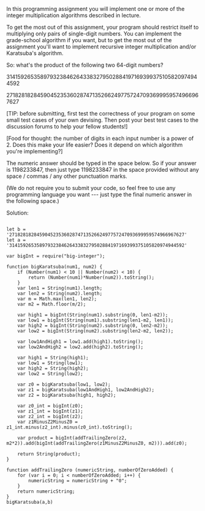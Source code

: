 In this programming assignment you will implement one or more of the integer multiplication algorithms described in lecture.

To get the most out of this assignment, your program should restrict itself to multiplying only pairs of single-digit numbers. You can implement the grade-school algorithm if you want, but to get the most out of the assignment you'll want to implement recursive integer multiplication and/or Karatsuba's algorithm.

So: what's the product of the following two 64-digit numbers?

3141592653589793238462643383279502884197169399375105820974944592

2718281828459045235360287471352662497757247093699959574966967627

[TIP: before submitting, first test the correctness of your program on some small test cases of your own devising. Then post your best test cases to the discussion forums to help your fellow students!]

[Food for thought: the number of digits in each input number is a power of 2. Does this make your life easier? Does it depend on which algorithm you're implementing?]

The numeric answer should be typed in the space below. So if your answer is 1198233847, then just type 1198233847 in the space provided without any space / commas / any other punctuation marks.

(We do not require you to submit your code, so feel free to use any programming language you want --- just type the final numeric answer in the following space.)

Solution:
```

let b = '2718281828459045235360287471352662497757247093699959574966967627'
let a = '3141592653589793238462643383279502884197169399375105820974944592'

var bigInt = require("big-integer");

function bigKaratsuba(num1, num2) {
	if (Number(num1) < 10 || Number(num2) < 10) {
		return (Number(num1)*Number(num2)).toString();
	}
	var len1 = String(num1).length;
	var len2 = String(num2).length;
	var m = Math.max(len1, len2);
	var m2 = Math.floor(m/2);

	var high1 = bigInt(String(num1).substring(0, len1-m2));
	var low1 = bigInt(String(num1).substring(len1-m2, len1));
	var high2 = bigInt(String(num2).substring(0, len2-m2));
	var low2 = bigInt(String(num2).substring(len2-m2, len2));

	var low1AndHigh1 = low1.add(high1).toString();
	var low2AndHigh2 = low2.add(high2).toString();

	var high1 = String(high1);
	var low1 = String(low1);
	var high2 = String(high2);
	var low2 = String(low2);

	var z0 = bigKaratsuba(low1, low2);
	var z1 = bigKaratsuba(low1AndHigh1, low2AndHigh2);
	var z2 = bigKaratsuba(high1, high2);

	var z0_int = bigInt(z0);
	var z1_int = bigInt(z1);
	var z2_int = bigInt(z2);
    var z1MinusZ2MinusZ0 = z1_int.minus(z2_int).minus(z0_int).toString();

	var product = bigInt(addTrailingZero(z2, m2*2)).add(bigInt(addTrailingZero(z1MinusZ2MinusZ0, m2))).add(z0);

	return String(product);
}

function addTrailingZero (numericString, numberOfZeroAdded) {
    for (var i = 0; i < numberOfZeroAdded; i++) {
	    numericString = numericString + "0";
    }
    return numericString;
}
bigKaratsuba(a,b)
```
